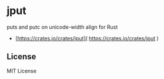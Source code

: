 jput
====

puts and putc on unicode-width align for Rust

- [https://crates.io/crates/jput]( https://crates.io/crates/jput )


License
-------

MIT License
